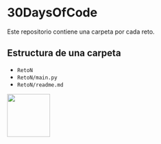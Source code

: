 # 30DaysOfCode 

Este repositorio contiene una carpeta por cada reto. 

## Estructura de una carpeta
- `RetoN` 
- `RetoN/main.py`
- `RetoN/readme.md `



[<img src="https://res.cloudinary.com/marcomontalbano/image/upload/v1664255112/video_to_markdown/images/tiktok--7147353615311637765-c05b58ac6eb4c4700831b2b3070cd403.jpg" width = "100" height = "100">](https://www.tiktok.com/@steveeeeess/video/7147353615311637765?is_copy_url=1&is_from_webapp=v1)
